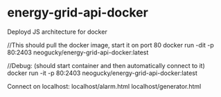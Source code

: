 # energy-grid-api-docker
Deployd JS architecture for docker 

//This should pull the docker image, start it on port 80
docker run -dit -p 80:2403 neogucky/energy-grid-api-docker:latest

//Debug: (should start container and then automatically connect to it)
docker run -it -p 80:2403 neogucky/energy-grid-api-docker:latest

Connect on localhost:
localhost/alarm.html
localhost/generator.html
